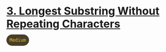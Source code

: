 # [3. Longest Substring Without Repeating Characters](https://leetcode.com/problems/longest-substring-without-repeating-characters/)
<code style="color: #ffc01e; background-color: #483f26; padding: 8px;border-radius: 16px;">Medium</code>
